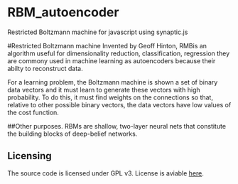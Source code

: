 # RBM_autoencoder
Restricted Boltzmann machine for javascript using synaptic.js

#Restricted Boltzmann machine
Invented by Geoff Hinton, RMBis an algorithm useful for dimensionality reduction, classification, regression they are commony used in machine learning
as autoencoders because their abilty to reconstruct data.

For a learning problem, the Boltzmann machine is shown a set of binary data vectors and it must learn to generate these vectors with high probability.
To do this, it must find weights on the connections so that, relative to other possible binary vectors, the data vectors have low values of the cost function. 


##Other purposes. 
RBMs are shallow, two-layer neural nets that constitute the building blocks of deep-belief networks. 

## Licensing

The source code is licensed under GPL v3. License is aviable [here](./LICENSE).
